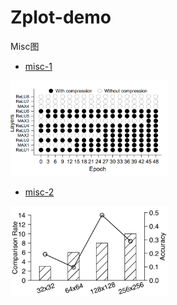 # Zplot-demo

Misc图

- [misc-1](https://github.com/ISCS-ZJU/Zplot-demo/tree/main/Others/Misc1)

<img src="https://github.com/ISCS-ZJU/Zplot-demo/blob/main/Others/Misc1/misc-1.png" width="50%" height="50%">


- [misc-2](https://github.com/ISCS-ZJU/Zplot-demo/tree/main/Others/Misc2)

<img src="https://github.com/ISCS-ZJU/Zplot-demo/blob/main/Others/Misc2/misc-2.png" width="50%" height="50%">


